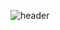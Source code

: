 
![header](https://capsule-render.vercel.app/api?type=wave&color=auto&height=300&section=header&text=JunwonBANG&fontSize=90)

